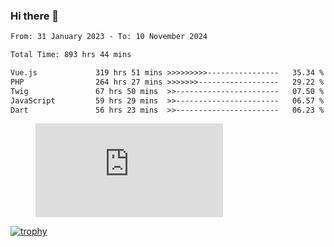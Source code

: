 ### Hi there 👋
<!--START_SECTION:waka-->

```txt
From: 31 January 2023 - To: 10 November 2024

Total Time: 893 hrs 44 mins

Vue.js             319 hrs 51 mins >>>>>>>>>----------------   35.34 %
PHP                264 hrs 27 mins >>>>>>>------------------   29.22 %
Twig               67 hrs 50 mins  >>-----------------------   07.50 %
JavaScript         59 hrs 29 mins  >>-----------------------   06.57 %
Dart               56 hrs 23 mins  >>-----------------------   06.23 %
```

<!--END_SECTION:waka-->
<!-- 
- 🔭 I’m currently working on ...
- 🌱 I’m currently learning ...
- 👯 I’m looking to collaborate on ...
- 🤔 I’m looking for help with ...
- 💬 Ask me about ...
- 📫 How to reach me: ...
- 😄 Pronouns: ...
- ⚡ Fun fact: ... -->


<figure><embed src="https://wakatime.com/share/@jakihanif/43c5af78-a69f-4ced-8cfc-b0822aa9be8f.svg"></embed></figure>

[![trophy](https://github-profile-trophy.vercel.app/?username=jakihanif23&rank=-A,-A)](https://github.com/jakihanif23)
